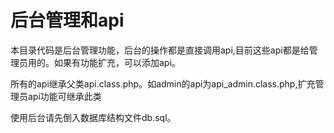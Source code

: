 # 后台管理和api

本目录代码是后台管理功能，后台的操作都是直接调用api,目前这些api都是给管理员用的。如果有功能扩充，可以添加api。

所有的api继承父类api.class.php。如admin的api为api_admin.class.php,扩充管理员api功能可继承此类

使用后台请先倒入数据库结构文件db.sql。